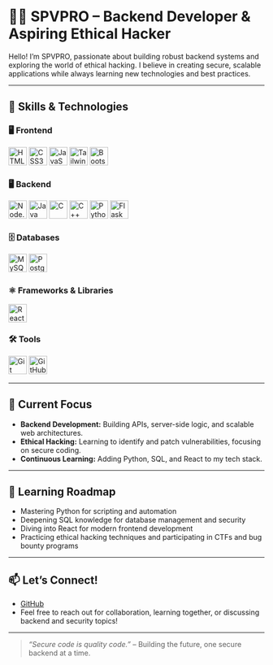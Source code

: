 # 👨‍💻 SPVPRO – Backend Developer & Aspiring Ethical Hacker

Hello! I’m SPVPRO, passionate about building robust backend systems and exploring the world of ethical hacking. I believe in creating secure, scalable applications while always learning new technologies and best practices.

---

## 🚀 Skills & Technologies

### 🖥️ Frontend
<p>
  <img src="https://cdn.jsdelivr.net/gh/devicons/devicon/icons/html5/html5-original-wordmark.svg" height="36" alt="HTML5"/>
  <img src="https://cdn.jsdelivr.net/gh/devicons/devicon/icons/css3/css3-original-wordmark.svg" height="36" alt="CSS3"/>
  <img src="https://cdn.jsdelivr.net/gh/devicons/devicon/icons/javascript/javascript-original.svg" height="36" alt="JavaScript"/>
  <img src="https://cdn.jsdelivr.net/gh/devicons/devicon@latest/icons/tailwindcss/tailwindcss-original.svg" height="36" alt="Tailwind CSS" />
  <img src="https://cdn.jsdelivr.net/gh/devicons/devicon/icons/bootstrap/bootstrap-original-wordmark.svg" height="36" alt="Bootstrap"/>
</p>

### 🖥️ Backend
<p>
  <img src="https://cdn.jsdelivr.net/gh/devicons/devicon/icons/nodejs/nodejs-original-wordmark.svg" height="36" alt="Node.js"/>
  <img src="https://cdn.jsdelivr.net/gh/devicons/devicon/icons/java/java-original-wordmark.svg" height="36" alt="Java"/>
  <img src="https://cdn.jsdelivr.net/gh/devicons/devicon/icons/c/c-original.svg" height="36" alt="C"/>
  <img src="https://cdn.jsdelivr.net/gh/devicons/devicon/icons/cplusplus/cplusplus-original.svg" height="36" alt="C++"/>
  <img src="https://cdn.jsdelivr.net/gh/devicons/devicon/icons/python/python-original-wordmark.svg" height="36" alt="Python"/>
  <img
src="https://en.m.wikipedia.org/wiki/File:Flask_logo.svg" height="36"
alt="Flask"/>
</p>

### 🗄️ Databases
<p>
  <img src="https://cdn.jsdelivr.net/gh/devicons/devicon/icons/mysql/mysql-original-wordmark.svg" height="36" alt="MySQL/SQL"/>
  <img src="https://wiki.postgresql.org/images/9/9a/PostgreSQL_logo.3colors.540x557.png" height="36" alt="Postgresql/SQL"/>
</p>

### ⚛️ Frameworks & Libraries
<p>
  <img src="https://cdn.jsdelivr.net/gh/devicons/devicon/icons/react/react-original-wordmark.svg" height="36" alt="React"/>
</p>

### 🛠️ Tools
<p>
  <img src="https://cdn.jsdelivr.net/gh/devicons/devicon/icons/git/git-original-wordmark.svg" height="36" alt="Git"/>
  <img src="https://cdn.jsdelivr.net/gh/devicons/devicon/icons/github/github-original.svg" height="36" alt="GitHub"/>
</p>

---

## 🎯 Current Focus

- **Backend Development:** Building APIs, server-side logic, and scalable web architectures.
- **Ethical Hacking:** Learning to identify and patch vulnerabilities, focusing on secure coding.
- **Continuous Learning:** Adding Python, SQL, and React to my tech stack.

---

## 🌱 Learning Roadmap

- Mastering Python for scripting and automation
- Deepening SQL knowledge for database management and security
- Diving into React for modern frontend development
- Practicing ethical hacking techniques and participating in CTFs and bug bounty programs

---

## 📫 Let’s Connect!

- [GitHub](https://github.com/SPVPRO)
- Feel free to reach out for collaboration, learning together, or discussing backend and security topics!

---

> _“Secure code is quality code.”_ – Building the future, one secure backend at a time.
